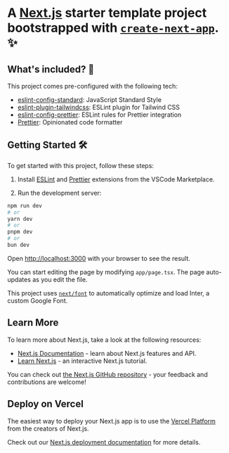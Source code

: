 # A [Next.js](https://nextjs.org/) starter template project bootstrapped with [`create-next-app`](https://github.com/vercel/next.js/tree/canary/packages/create-next-app). ✨

## What's included? 🚀

This project comes pre-configured with the following tech:

- [eslint-config-standard](https://github.com/standard/eslint-config-standard): JavaScript Standard Style
- [eslint-plugin-tailwindcss](https://github.com/nuxt/eslint-plugin-tailwindcss): ESLint plugin for Tailwind CSS
- [eslint-config-prettier](https://github.com/prettier/eslint-config-prettier): ESLint rules for Prettier integration
- [Prettier](https://prettier.io/): Opinionated code formatter

## Getting Started 🛠️

To get started with this project, follow these steps:

1. Install [ESLint](https://marketplace.visualstudio.com/items?itemName=dbaeumer.vscode-eslint) and [Prettier](https://marketplace.visualstudio.com/items?itemName=esbenp.prettier-vscode) extensions from the VSCode Marketplace.

2. Run the development server:

```bash
npm run dev
# or
yarn dev
# or
pnpm dev
# or
bun dev
```

Open [http://localhost:3000](http://localhost:3000) with your browser to see the result.

You can start editing the page by modifying `app/page.tsx`. The page auto-updates as you edit the file.

This project uses [`next/font`](https://nextjs.org/docs/basic-features/font-optimization) to automatically optimize and load Inter, a custom Google Font.

## Learn More

To learn more about Next.js, take a look at the following resources:

- [Next.js Documentation](https://nextjs.org/docs) - learn about Next.js features and API.
- [Learn Next.js](https://nextjs.org/learn) - an interactive Next.js tutorial.

You can check out [the Next.js GitHub repository](https://github.com/vercel/next.js/) - your feedback and contributions are welcome!

## Deploy on Vercel

The easiest way to deploy your Next.js app is to use the [Vercel Platform](https://vercel.com/new?utm_medium=default-template&filter=next.js&utm_source=create-next-app&utm_campaign=create-next-app-readme) from the creators of Next.js.

Check out our [Next.js deployment documentation](https://nextjs.org/docs/deployment) for more details.

```

```
